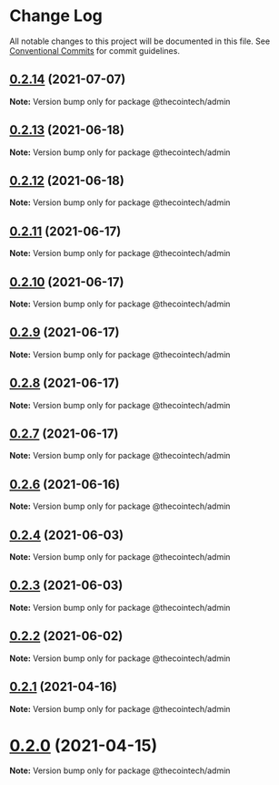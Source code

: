 # Change Log

All notable changes to this project will be documented in this file.
See [Conventional Commits](https://conventionalcommits.org) for commit guidelines.

## [0.2.14](https://github.com/electron-react-boilerplate/electron-react-boilerplate/compare/v0.2.13...v0.2.14) (2021-07-07)

**Note:** Version bump only for package @thecointech/admin





## [0.2.13](https://github.com/electron-react-boilerplate/electron-react-boilerplate/compare/v0.2.12...v0.2.13) (2021-06-18)

**Note:** Version bump only for package @thecointech/admin





## [0.2.12](https://github.com/electron-react-boilerplate/electron-react-boilerplate/compare/v0.2.11...v0.2.12) (2021-06-18)

**Note:** Version bump only for package @thecointech/admin





## [0.2.11](https://github.com/electron-react-boilerplate/electron-react-boilerplate/compare/v0.2.10...v0.2.11) (2021-06-17)

**Note:** Version bump only for package @thecointech/admin





## [0.2.10](https://github.com/electron-react-boilerplate/electron-react-boilerplate/compare/v0.2.9...v0.2.10) (2021-06-17)

**Note:** Version bump only for package @thecointech/admin





## [0.2.9](https://github.com/electron-react-boilerplate/electron-react-boilerplate/compare/v0.2.8...v0.2.9) (2021-06-17)

**Note:** Version bump only for package @thecointech/admin





## [0.2.8](https://github.com/electron-react-boilerplate/electron-react-boilerplate/compare/v0.2.7...v0.2.8) (2021-06-17)

**Note:** Version bump only for package @thecointech/admin





## [0.2.7](https://github.com/electron-react-boilerplate/electron-react-boilerplate/compare/v0.2.6...v0.2.7) (2021-06-17)

**Note:** Version bump only for package @thecointech/admin





## [0.2.6](https://github.com/electron-react-boilerplate/electron-react-boilerplate/compare/v0.2.1...v0.2.6) (2021-06-16)

**Note:** Version bump only for package @thecointech/admin





## [0.2.4](https://github.com/electron-react-boilerplate/electron-react-boilerplate/compare/v0.2.3...v0.2.4) (2021-06-03)

**Note:** Version bump only for package @thecointech/admin





## [0.2.3](https://github.com/electron-react-boilerplate/electron-react-boilerplate/compare/v0.2.2...v0.2.3) (2021-06-03)

**Note:** Version bump only for package @thecointech/admin





## [0.2.2](https://github.com/electron-react-boilerplate/electron-react-boilerplate/compare/v0.1.29...v0.2.2) (2021-06-02)

**Note:** Version bump only for package @thecointech/admin





## [0.2.1](https://github.com/electron-react-boilerplate/electron-react-boilerplate/compare/v0.2.0...v0.2.1) (2021-04-16)

**Note:** Version bump only for package @thecointech/admin





# [0.2.0](https://github.com/electron-react-boilerplate/electron-react-boilerplate/compare/v0.1.29...v0.2.0) (2021-04-15)

**Note:** Version bump only for package @thecointech/admin
